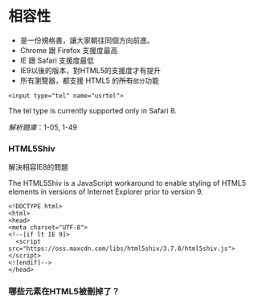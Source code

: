 # 相容性

* 是一份規格書，讓大家朝往同個方向前進。
* Chrome 跟 Firefox 支援度最高
* IE 跟 Safari 支援度最低
* IE9以後的版本，對HTML5的支援度才有提升
* 所有瀏覽器，都支援 HTML5 的~~所有~~`部分`功能

```
<input type="tel" name="usrtel">
```
The tel type is currently supported only in Safari 8.

*解析題庫*：1-05, 1-49

### HTML5Shiv

解決相容IE8的問題

The HTML5Shiv is a JavaScript workaround to enable styling of HTML5 elements in versions of Internet Explorer prior to version 9.

```
<!DOCTYPE html>
<html>
<head>
<meta charset="UTF-8">
<!--[if lt IE 9]>
  <script src="https://oss.maxcdn.com/libs/html5shiv/3.7.0/html5shiv.js"></script>
<![endif]-->
</head>
```


### 哪些元素在HTML5被刪掉了？
